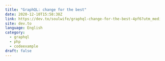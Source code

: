 ```yaml
---
title: "GraphQL: change for the best"
date: 2020-12-10T15:58:38Z
link: https://dev.to/soulwife/graphql-change-for-the-best-4pf6?utm_medium=RSS&utm_source=news.12bit.vn
site: dev.to
language: English
category:
  - graphql
  - php
  - codeexample
draft: false
---
```

